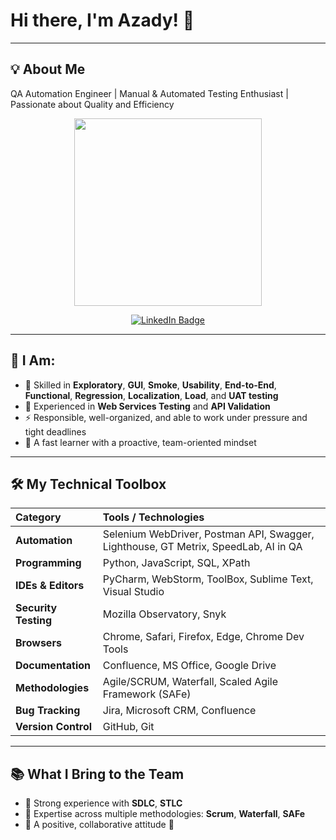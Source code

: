 # Hi there, I'm Azady! 👋

---

## 💡 About Me

QA Automation Engineer | Manual & Automated Testing Enthusiast | Passionate about Quality and Efficiency

<div id="header" align="center">
  <img src="https://media0.giphy.com/media/v1.Y2lkPTc5MGI3NjExNW8wcjZ6M3Vpd3JucXFqdTNuNHN0MnExNnoyY2l0YWp4N21pd3pmdyZlcD12MV9pbnRlcm5hbF9naWZfYnlfaWQmY3Q9Zw/qgQUggAC3Pfv687qPC/giphy.gif" width="300"/>
</div>

<p align="center">
  <a href="https://www.linkedin.com/in/azadyesenov/">
    <img src="https://img.shields.io/badge/LinkedIn-blue?style=for-the-badge&logo=linkedin&logoColor=white" alt="LinkedIn Badge"/>
  </a>
</p>

---

## 🧩 I Am:

- 🧩 Skilled in **Exploratory**, **GUI**, **Smoke**, **Usability**, **End-to-End**, **Functional**, **Regression**, **Localization**, **Load**, and **UAT testing**
- 🔎 Experienced in **Web Services Testing** and **API Validation**
- ⚡ Responsible, well-organized, and able to work under pressure and tight deadlines
- 🚀 A fast learner with a proactive, team-oriented mindset

---

## :hammer_and_wrench: My Technical Toolbox

| Category | Tools / Technologies |
| :--- | :--- |
| **Automation** | Selenium WebDriver, Postman API, Swagger, Lighthouse, GT Metrix, SpeedLab, AI in QA |
| **Programming** | Python, JavaScript, SQL, XPath |
| **IDEs & Editors** | PyCharm, WebStorm, ToolBox, Sublime Text, Visual Studio |
| **Security Testing** | Mozilla Observatory, Snyk |
| **Browsers** | Chrome, Safari, Firefox, Edge, Chrome Dev Tools |
| **Documentation** | Confluence, MS Office, Google Drive |
| **Methodologies** | Agile/SCRUM, Waterfall, Scaled Agile Framework (SAFe) |
| **Bug Tracking** | Jira, Microsoft CRM, Confluence |
| **Version Control** | GitHub, Git |

---

## 📚 What I Bring to the Team

- 🔄 Strong experience with **SDLC**, **STLC**
- 🎯 Expertise across multiple methodologies: **Scrum**, **Waterfall**, **SAFe**
- 🌟 A positive, collaborative attitude 🤝
